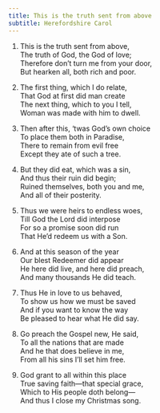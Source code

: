```yaml
---
title: This is the truth sent from above
subtitle: Herefordshire Carol
---
```


1. This is the truth sent from above,   
   The truth of God, the God of love;   
   Therefore don’t turn me from your door,   
   But hearken all, both rich and poor.

2. The first thing, which I do relate,   
   That God at first did man create   
   The next thing, which to you I tell,   
   Woman was made with him to dwell.

3. Then after this, ‘twas God’s own choice   
   To place them both in Paradise,   
   There to remain from evil free   
   Except they ate of such a tree.

4. But they did eat, which was a sin,   
   And thus their ruin did begin;   
   Ruined themselves, both you and me,   
   And all of their posterity.

5. Thus we were heirs to endless woes,   
   Till God the Lord did interpose   
   For so a promise soon did run   
   That He’d redeem us with a Son.   

6. And at this season of the year   
   Our blest Redeemer did appear   
   He here did live, and here did preach,   
   And many thousands He did teach.

7. Thus He in love to us behaved,   
   To show us how we must be saved   
   And if you want to know the way   
   Be pleased to hear what He did say.

8. Go preach the Gospel new, He said,   
   To all the nations that are made   
   And he that does believe in me,   
   From all his sins I’ll set him free.

9. God grant to all within this place   
   True saving faith—that special grace,   
   Which to His people doth belong—   
   And thus I close my Christmas song.   
